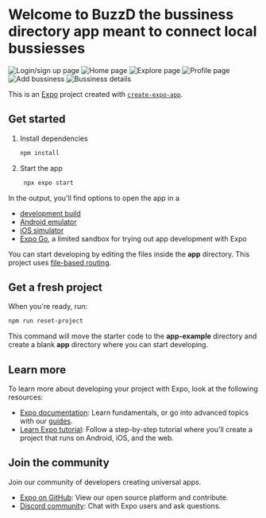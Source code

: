 # Welcome to BuzzD the bussiness directory app meant to connect local bussiesses
![Login/sign up page](https://github.com/user-attachments/assets/869e56e9-e22b-45ba-96a7-60fd8eb26869)
![Home page](https://github.com/user-attachments/assets/c96da297-e4dc-4ad1-b461-1754cb8ea444)
![Explore page](https://github.com/user-attachments/assets/ec510a15-dd10-460a-9b5f-12b364449e7a)
![Profile page](https://github.com/user-attachments/assets/a6e5589e-a086-4585-80eb-8e98aeb83046)
![Add bussiness](https://github.com/user-attachments/assets/f8dc155b-0dbd-44c4-ad71-e17a19ff6756)
![Bussiness details](https://github.com/user-attachments/assets/6b859da3-a227-421b-8fb0-a01e1dc94041)




This is an [Expo](https://expo.dev) project created with [`create-expo-app`](https://www.npmjs.com/package/create-expo-app).

## Get started

1. Install dependencies

   ```bash
   npm install
   ```

2. Start the app

   ```bash
    npx expo start
   ```

In the output, you'll find options to open the app in a

- [development build](https://docs.expo.dev/develop/development-builds/introduction/)
- [Android emulator](https://docs.expo.dev/workflow/android-studio-emulator/)
- [iOS simulator](https://docs.expo.dev/workflow/ios-simulator/)
- [Expo Go](https://expo.dev/go), a limited sandbox for trying out app development with Expo

You can start developing by editing the files inside the **app** directory. This project uses [file-based routing](https://docs.expo.dev/router/introduction).

## Get a fresh project

When you're ready, run:

```bash
npm run reset-project
```

This command will move the starter code to the **app-example** directory and create a blank **app** directory where you can start developing.

## Learn more

To learn more about developing your project with Expo, look at the following resources:

- [Expo documentation](https://docs.expo.dev/): Learn fundamentals, or go into advanced topics with our [guides](https://docs.expo.dev/guides).
- [Learn Expo tutorial](https://docs.expo.dev/tutorial/introduction/): Follow a step-by-step tutorial where you'll create a project that runs on Android, iOS, and the web.

## Join the community

Join our community of developers creating universal apps.

- [Expo on GitHub](https://github.com/expo/expo): View our open source platform and contribute.
- [Discord community](https://chat.expo.dev): Chat with Expo users and ask questions.
